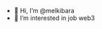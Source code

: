 - 👋 Hi, I’m @melkibara
- 👀 I’m interested in job web3

<!---
melkibara/melkibara is a ✨ special ✨ repository because its `README.md` (this file) appears on your GitHub profile.
You can click the Preview link to take a look at your changes.
--->
